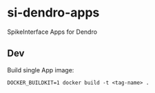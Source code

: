 # si-dendro-apps
SpikeInterface Apps for Dendro


## Dev

Build single App image:
```shell
DOCKER_BUILDKIT=1 docker build -t <tag-name> .
```